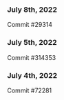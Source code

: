 ### July 8th, 2022

Commit #29314

### July 5th, 2022

Commit #314353


### July 4th, 2022

Commit #72281

